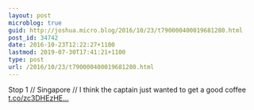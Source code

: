 ```yaml
---
layout: post
microblog: true
guid: http://joshua.micro.blog/2016/10/23/t790000400019681280.html
post_id: 34742
date: 2016-10-23T12:22:27+1100
lastmod: 2019-07-30T17:41:21+1100
type: post
url: /2016/10/23/t790000400019681280.html
---
```

Stop 1 // Singapore // I think the captain just wanted to get a good coffee [t.co/zc3DHEzHE...](https://t.co/zc3DHEzHEQ)
